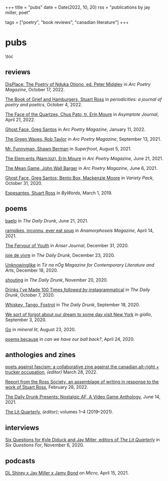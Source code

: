 +++
title = "pubs"
date = Date(2022, 10, 20)
rss = "publications by jay miller, poet"

tags = ["poetry", "book reviews", "canadian literature"]
+++


# pubs

\toc

## reviews

[DisPlace: The Poetry of Nduka Otiono, ed. Peter Midgley](https://arcpoetry.ca/2022/10/17/nduka-otiono-displace/) in _Arc Poetry Magazine_, October 17, 2022.

[The Book of Grief and Hamburgers, Stuart Ross](https://periodicityjournal.blogspot.com/2022/10/jay-miller-book-of-grief-and-hamburgers.html) in _periodicities: a journal of poetry and poetics_, October 4, 2022.

[The Face of the Quartzes, Chus Pato, tr. Erín Moure](https://www.asymptotejournal.com/criticism/chus-pato-the-face-of-the-quartzes/) in _Asymptote Journal_, April 21, 2022.

[Ghost Face, Greg Santos](https://arcpoetry.ca/2022/01/11/ghost-face-greg-santos/) in _Arc Poetry Magazine_, January 11, 2022.

[The Green Waves, Rob Taylor](https://arcpoetry.ca/2021/09/13/green-waves-rob-taylor/) in _Arc Poetry Magazine_, September 13, 2021.

[Mr. Funnyman, Shawn Berman](https://www.superfroot.com/post/review-mr-funnyman-by-shawn-berman-reviewed-by-jay-miller) in _Superfroot_, August 5, 2021.

[The Elem:ents (Nam:loz), Erín Moure](https://arcpoetry.ca/2021/06/21/elem-ents-nam-loz-erin-moure/) in _Arc Poetry Magazine_, June 21, 2021.

[The Mean Game, John Wall Barger](https://arcpoetry.ca/2021/06/06/mean-game-john-wall-barger/) in _Arc Poetry Magazine_, June 6, 2021.

[Ghost Face, Greg Santos; Bento Box, Mackenzie Moore](https://issuu.com/varietypackzine/docs/varietypackissuethree_template/16) in _Variety Pack_, October 31, 2020.

[Espesantes, Stuart Ross](https://bywords.ca/march2019/review1.htm) in _ByWords_, March 1, 2019.

## poems

[baelo](https://dailydrunkmag.com/2021/06/21/baelo/) in _The Daily Drunk_, June 21, 2021.

[rampikes, inconnu, ever eat soup](https://www.anamorphoseis.com/_files/ugd/ac0381_973e38171eb14c0f9d13e9698517218b.pdf) in _Anamorphoseis Magazine_, April 14, 2021.

[The Fervour of Youth](/fervour-of-youth.md) in _Anser Journal_, December 31, 2020.

[joie de vivre](https://dailydrunkmag.com/2020/12/23/joie-de-vivre/) in _The Daily Drunk_, December 23, 2020.

[Unknowinglike](https://tirnanoglit.files.wordpress.com/2020/12/tno-issue-1.pdf) in _Tír na nÓg Magazine for Contemporary Literature and Arts_, December 18, 2020.

[shouting](https://dailydrunkmag.com/2020/12/11/shouting/) in _The Daily Drunk_, November 20, 2020.

[Drinks I've Made 100 Times _followed by_ instagrammatical](https://dailydrunkmag.com/2020/12/09/2-poems-by-jay-miller/) in _The Daily Drunk_, October 7, 2020.

[Whiskey, Tango, Foxtrot](https://dailydrunkmag.com/2020/12/08/three-poems-by-jay-miller/) in _The Daily Drunk_, September 18, 2020.

[We sort of forgot about our dream to some day visit New York](https://www.giallolit.com/jay-miller) in _giallo_, September 3, 2020.

[Go](/go.md) in _mineral lit_, August 23, 2020.

[poems because](https://canwehaveourballback.org/f/jay-miller) in _can we have our ball back?_, April 24, 2020.

## anthologies and zines

[poets against fascism: a collaborative zine against the canadian alt-right + trucker occupation](/poets-against-fascism/), _(editor)_ March 28, 2022.

[Report from the Ross Society, an assemblage of writing in response to the work of Stuart Ross](http://abovegroundpress.blogspot.com/2022/02/new-from-aboveground-press-report-from_095292075.html), February 28, 2022.

[The Daily Drunk Presents: Nostalgic AF, A Video Game Anthology](https://dailydrunkmag.com/2021/06/18/nostalgic-af-a-video-game-anthology/), June 14, 2021.

[The Lit Quarterly](https://web.archive.org/web/20201101045519/https://litquarterly.ca/), _(editor)_; volumes 1–4 (2019–2021).

## interviews

[Six Questions for Kyle Diduck and Jay Miller, editors of _The Lit Quarterly_](https://sixquestionsfor.blogspot.com/2020/11/The-lit-quarterly.html?fbclid=IwAR1xQNU2v4jLP1DmJqzviVfGa6U0_zfZiKPEJJWZM55X17umNyX_PFJ8pS4) in _Six Questions For_, November 6, 2020.

## podcasts

[DL Shirey x Jay Miller x Jamy Bond](https://micropodcast.org/podcast/shirey-x-miller-x-bond/) on _Micro_, April 15, 2021.
